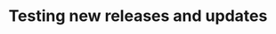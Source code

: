 ---
advanced: true
lang: en
layout: doc
permalink: /doc/testing/
redirect_to: https://doc.qubes-os.org/en/latest/user/downloading-installing-upgrading/testing.html
ref: 147
title: Testing new releases and updates
---
